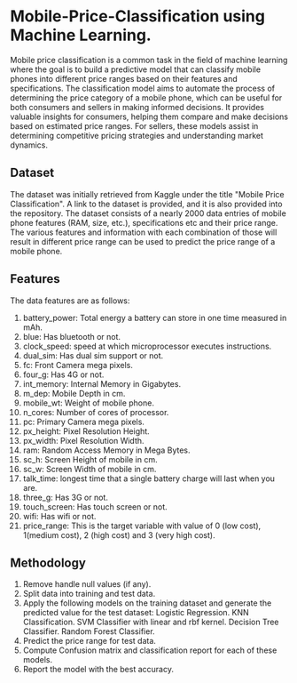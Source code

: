 # Mobile-Price-Classification using Machine Learning.
Mobile price classification is a common task in the field of machine learning where the goal is to build a predictive model that can classify mobile phones into different price ranges based on their features and specifications. The classification model aims to automate the process of determining the price category of a mobile phone, which can be useful for both consumers and sellers in making informed decisions.
It provides valuable insights for consumers, helping them compare and make decisions based on estimated price ranges. For sellers, these models assist in determining competitive pricing strategies and understanding market dynamics.

## Dataset
The dataset was initially retrieved from Kaggle under the title "Mobile Price Classification". A link to the dataset is provided, and it is also provided into the repository. The dataset consists of a nearly 2000 data entries of mobile phone features (RAM, size, etc.), specifications etc and their price range. 
The various features and information with each combination of those will result in different price range can be used to predict the price range of a mobile phone.

## Features
The data features are as follows:

  1) battery_power: Total energy a battery can store in one time measured in mAh.
  2) blue: Has bluetooth or not.
  3) clock_speed: speed at which microprocessor executes instructions.
  4) dual_sim: Has dual sim support or not.
  5) fc: Front Camera mega pixels.
  6) four_g: Has 4G or not.
  7) int_memory: Internal Memory in Gigabytes.
  8) m_dep: Mobile Depth in cm.
  9) mobile_wt: Weight of mobile phone.
  10) n_cores: Number of cores of processor.
  11) pc: Primary Camera mega pixels.
  12) px_height: Pixel Resolution Height.
  13) px_width: Pixel Resolution Width.
  14) ram: Random Access Memory in Mega Bytes.
  15) sc_h: Screen Height of mobile in cm.
  16) sc_w: Screen Width of mobile in cm.
  17) talk_time: longest time that a single battery charge will last when you are.
  18) three_g: Has 3G or not.
  19) touch_screen: Has touch screen or not.
  20) wifi: Has wifi or not.
  21) price_range: This is the target variable with value of 0 (low cost), 1(medium cost), 2 (high cost) and 3 (very high cost).

## Methodology
1) Remove handle null values (if any).
2) Split data into training and test data.
3) Apply the following models on the training dataset and generate the predicted value for the test dataset:
    Logistic Regression.
    KNN Classification.
    SVM Classifier with linear and rbf kernel.
    Decision Tree Classifier.
    Random Forest Classifier.
4) Predict the price range for test data.
5) Compute Confusion matrix and classification report for each of these models.
6) Report the model with the best accuracy.
